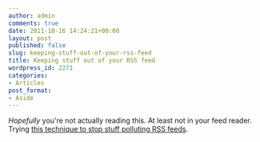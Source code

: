```yaml
---
author: admin
comments: true
date: 2011-10-16 14:24:21+00:00
layout: post
published: false
slug: keeping-stuff-out-of-your-rss-feed
title: Keeping stuff out of your RSS feed
wordpress_id: 2271
categories:
- Articles
post_format:
- Aside
---
```


_Hopefully_ you're not actually reading this. At least not in your feed reader. Trying [this technique to stop stuff polluting RSS feeds](http://www.longren.org/wordpress-tip-remove-a-category-from-the-wordpress-rss-feed/).
